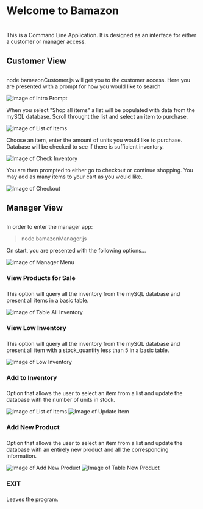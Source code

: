 
# Welcome to Bamazon <h1>

This is a Command Line Application. It is designed as an interface for either a customer or manager access.

## Customer View <h2> 

node bamazonCustomer.js will get you to the customer access.  Here you are presented with a prompt for how you would like to search

![Image of Intro Prompt](images/customer_intro.png) 

When you select "Shop all items" a list will be populated with data from the mySQL database. Scroll throught the list and select an item to purchase. 

![Image of List of Items](images/customer_item_list.png)

Choose an item, enter the amount of units you would like to purchase. Database will be checked to see if there is sufficient inventory.  

![Image of Check Inventory](images/customer_check_inventory.png)

You are then prompted to either go to checkout or continue shopping.  You may add as many items to your cart as you would like. 

![Image of Checkout](images/customer_checkout.png)

## Manager View <h2>

In order to enter the manager app:
 
 >node bamazonManager.js

On start, you are presented with the following options...

![Image of Manager Menu](images/manager_menu.png)

### View Products for Sale <h3>

This option will query all the inventory from the mySQL database and present all items in a basic table.

![Image of Table All Inventory](images/manager_all.png)

### View Low Inventory <h3> 

This option will query all the inventory from the mySQL database and present all item with a stock_quantity less than 5 in a basic table.

![Image of Low Inventory](images/manager_low.png)

### Add to Inventory <h3>

Option that allows the user to select an item from a list and update the database with the number of units in stock.

![Image of List of Items](images/manager_list.png)
![Image of Update Item](images/manager_update.png)

### Add New Product <h3>

Option that allows the user to select an item from a list and update the database with an entirely new product and all the corresponding information.

![Image of Add New Product](images/manager_new.png)
![Image of Table New Product](images/manager_last.png)

### EXIT <h3>

Leaves the program.